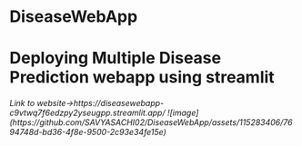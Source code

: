 # DiseaseWebApp
<h1>Deploying Multiple Disease Prediction webapp using streamlit </h1>
<h6> Link to website->https://diseasewebapp-c9vtwq7f6edzpy2yseugpp.streamlit.app/
![image](https://github.com/SAVYASACHI02/DiseaseWebApp/assets/115283406/7694748d-bd36-4f8e-9500-2c93e34fe15e)


